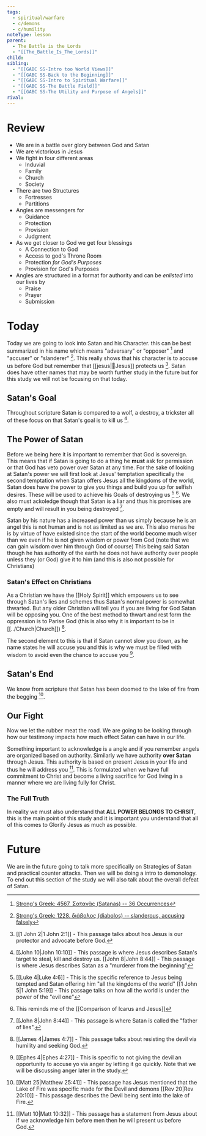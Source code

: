 ```yaml
---
tags:
  - spiritual/warfare
  - c/demons
  - c/humility
noteType: lesson
parent:
  - The Battle is the Lords
  - "[[The_Battle_Is_The_Lords]]"
child:
sibling:
  - "[[GABC SS-Intro too World Views]]"
  - "[[GABC SS-Back to the Beginning]]"
  - "[[GABC SS-Intro to Spiritual Warfare]]"
  - "[[GABC SS-The Battle Field]]"
  - "[[GABC SS-The Utility and Purpose of Angels]]"
rival:
---
```

# Review
- We are in a battle over glory between God and Satan
- We are victorious in Jesus
- We fight in four different areas
    - Induvial
    - Family
    - Church
    - Society
- There are two Structures
    - Fortresses
    - Partitions
- Angles are messengers for
    - Guidance
    - Protection
    - Provision
    - Judgment
- As we get closer to God we get four blessings
    - A Connection to God
    - Access to god's Throne Room
    - Protection *for God's Purposes*
    - Provision for God's Purposes
- Angles are structured in a format for authority and can be *enlisted* into our lives by
    - Praise
    - Prayer
    - Submission


# Today

Today we are going to look into Satan and his Character. this can be best summarized in his name which means "adversary" or "opposer" [^cite1] and "accuser" or "slanderer" [^cite2]. This really shows that his character is to accuse us before God but remember that [[jesus|👼Jesus]] protects us [^b1]. Satan does have other names that may be worth further study in the future but for this study we will not be focusing on that today.

[^cite1]: [Strong's Greek: 4567. Σατανᾶς (Satanas) -- 36 Occurrences](https://biblehub.com/greek/strongs_4567.htm)
[^cite2]: [Strong's Greek: 1228. διάβολος (diabolos) -- slanderous, accusing falsely](https://biblehub.com/greek/1228.htm)
[^b1]: [[1 John 2|1 John 2:1]] - This passage talks about hos Jesus is our protector and advocate before God.
## Satan's Goal

Throughout scripture Satan is compared to a wolf, a destroy, a trickster all of these focus on that Satan's goal is to kill us [^b2].

[^b2]:  [[John 10|John 10:10]] - This passage is where Jesus describes Satan's target to steal, kill and destroy us.
  [[John 8|John 8:44]] - This passage is where Jesus describes Satan as a "murderer from the beginning"
## The Power of Satan
Before we being here it is important to remember that God is sovereign. This means that if Satan is going to do a thing he **must** ask for permission or that God has veto power over Satan at any time. For the sake of looking at Satan's power we will first look at Jesus' temptation specifically the second temptation when Satan offers Jesus all the kingdoms of the world, Satan does have the power to give you things and build you up for selfish desires. These will be used to achieve his Goals of destroying us [^b2a] [^related1]. We also must ackoledge though that Satan is a liar and thus his promises are empty and will result in you being destroyed [^b2b].

Satan by his nature has a increased power than us simply because he is an angel this is not human and is not as limited as we are. This also menas he is by virtue of have existed since the start of the world become much wiser than we even if he is not given wisdom or power from God (note that we can gain wisdom over him through God of course) This being said Satan though he has authority of  the earth he does not have authority over people unless they (or God) give it to him (and this is also not possible for Christians)

[^b2a]: [[Luke 4|Luke 4:6]] - This is the specific reference to Jesus being tempted and Satan offering him "all the kingdoms of the world"
  [[1 John 5|1 John 5:19]] - This passage talks on how all the world is under the power of the "evil one"
[^related1]: This reminds me of the [[Comparison of Icarus and Jesus]]
[^b2b]: [[John 8|John 8:44]] - This passage is where Satan is called the "father of lies".

### Satan's Effect on Christians

As a Christian we have the [[Holy Spirit]] which empowers us to see through Satan's lies and schemes thus Satan's normal power is somewhat thwarted. But any older Christian will tell you if you are living for God Satan will be opposing you. One of the best method to thwart and rest form the oppression is to Parise God (this is also why it is important to be in [[../Church|Church]])  [^b2c].

The second element to this is that if Satan cannot slow you down, as he name states he will accuse you and this is why we must be filled with wisdom to avoid even the chance to accuse you [^b2d].

[^b2c]: [[James 4|James 4:7]] - This passage talks about resisting the devil via humility and seeking God.
[^b2d]: [[Ephes 4|Ephes 4:27]] - This is specific to not giving the devil an opportunity to accuse yo via anger by letting it go quickly. Note that we will be discussing anger later in the study.

## Satan's End
We know from scripture that Satan has been doomed to the lake of fire from the begging [^b3].

[^b3]: [[Matt 25|Matthew 25:41]] - This passage has Jesus mentioned that the Lake of Fire was specific made for the Devil and demons
  [[Rev 20|Rev 20:10]] - This passage describes the Devil being sent into the lake of Fire.


## Our Fight
Now we let the rubber meat the road. We are going to be looking through how our testimony impacts how much effect Satan can have in our life.

Something important to acknowledge is a angle and if you remember angels are organized based on authority. Similarly we have authority **over Satan** through Jesus. This authority is based on present Jesus in your life and thus he will address you [^b4]. This is formulated when we have full commitment to Christ and become a living sacrifice for God living in a manner where we are living fully for Christ.

### The Full Truth

In reality we must also understand that **ALL POWER BELONGS TO CHRSIT**, this is the main point of this study and it is important you understand that all of this comes to Glorify Jesus as much as possible.

[^b4]: [[Matt 10|Matt 10:32]] - This passage has a statement from Jesus about if we acknowledge him before men then he will present us before God.
# Future
We are in the future going to talk more specifically on Strategies of Satan and practical counter attacks. Then we will be doing a intro to demonology. To end out this section of the study we will also talk about the overall defeat of Satan.